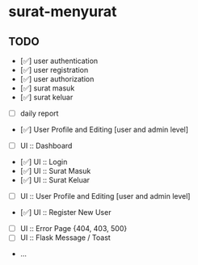 # surat-menyurat

## TODO

- [✅] user authentication
- [✅] user registration
- [✅] user authorization
- [✅] surat masuk
- [✅] surat keluar
- [ ] daily report
- [✅] User Profile and Editing [user and admin level]
- [ ] UI :: Dashboard
- [✅] UI :: Login
- [✅] UI :: Surat Masuk
- [✅] UI :: Surat Keluar
- [ ] UI :: User Profile and Editing [user and admin level]
- [✅] UI :: Register New User
- [ ] UI :: Error Page {404, 403, 500}
- [ ] UI :: Flask Message / Toast
- ...
